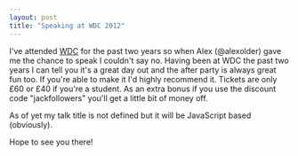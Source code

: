 ```yaml
---
layout: post
title: "Speaking at WDC 2012"
---
```


I've attended [WDC](http://www.webdevconf.com) for the past two years so when Alex (@alexolder) gave me the chance to speak I couldn't say no. Having been at WDC the past two years I can tell you it's a great day out and the after party is always great fun too. If you're able to make it I'd highly recommend it. Tickets are only £60 or £40 if you're a student. As an extra bonus if you use the discount code "jackfollowers" you'll get a little bit of money off.

As of yet my talk title is not defined but it will be JavaScript based (obviously).

Hope to see you there!
